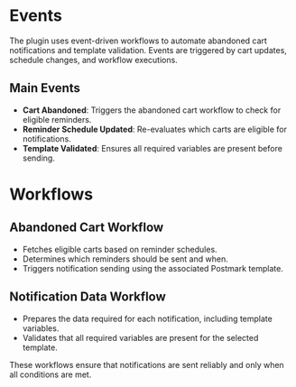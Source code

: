 # Events

The plugin uses event-driven workflows to automate abandoned cart notifications and template validation. Events are triggered by cart updates, schedule changes, and workflow executions.

## Main Events
- **Cart Abandoned**: Triggers the abandoned cart workflow to check for eligible reminders.
- **Reminder Schedule Updated**: Re-evaluates which carts are eligible for notifications.
- **Template Validated**: Ensures all required variables are present before sending.

# Workflows

## Abandoned Cart Workflow
- Fetches eligible carts based on reminder schedules.
- Determines which reminders should be sent and when.
- Triggers notification sending using the associated Postmark template.

## Notification Data Workflow
- Prepares the data required for each notification, including template variables.
- Validates that all required variables are present for the selected template.

These workflows ensure that notifications are sent reliably and only when all conditions are met.